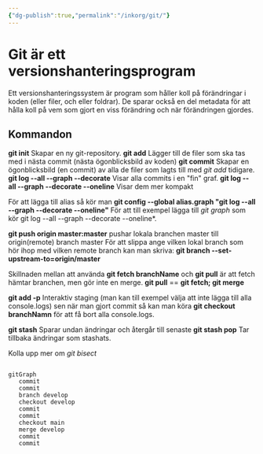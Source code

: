 ```yaml
---
{"dg-publish":true,"permalink":"/inkorg/git/"}
---
```



# Git är ett versionshanteringsprogram

Ett versionshanteringssystem är program som håller koll på förändringar i koden (eller filer, och eller foldrar). De sparar också en del metadata för att hålla koll på vem som gjort en viss förändring och när förändringen gjordes.


## Kommandon
**git init** Skapar en ny git-repository. 
**git add** Lägger till de filer som ska tas med i nästa commit (nästa ögonblicksbild av koden)
**git commit** Skapar en ögonblicksbild (en commit) av alla de filer som lagts till med *git add* tidigare.
**git log --all --graph --decorate** Visar alla commits i en "fin" graf.
**git log --all --graph --decorate --oneline** Visar dem mer kompakt

För att lägga till alias så kör man 
**git config --global alias.graph "git log --all --graph --decorate --oneline"** För att till exempel lägga till *git graph* som kör git log --all --graph --decorate --oneline*.

**git push origin master:master** pushar lokala branchen master till origin(remote) branch master
För att slippa ange vilken lokal branch som hör ihop med vilken remote branch kan man skriva:
**git branch --set-upstream-to=origin/master**

Skillnaden mellan att använda **git fetch branchName** och **git pull** är att fetch hämtar branchen, men gör inte en merge. **git pull** == **git fetch; git merge**

**git add -p** Interaktiv staging (man kan till exempel välja att inte lägga till alla console.logs) sen när man gjort commit så kan man köra **git checkout branchNamn** för att få bort alla console.logs. 

**git stash** Sparar undan ändringar och återgår till senaste
**git stash pop** Tar tillbaka ändringar som stashats.

Kolla upp mer om *git bisect*




```mermaid

gitGraph
   commit
   commit
   branch develop
   checkout develop
   commit
   commit
   checkout main
   merge develop
   commit
   commit
```
